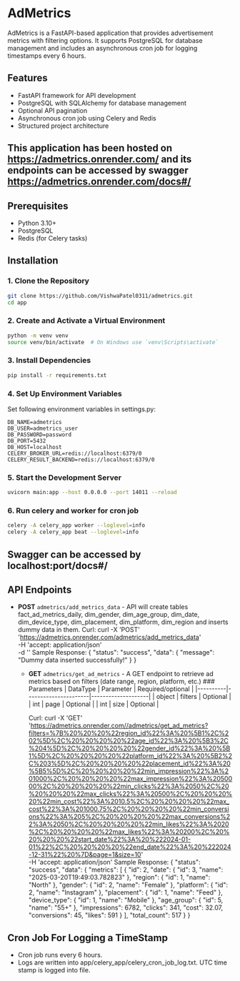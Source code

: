 # AdMetrics

AdMetrics is a FastAPI-based application that provides advertisement metrics with filtering options. It supports PostgreSQL for database management and includes an asynchronous cron job for logging timestamps every 6 hours.

## Features
- FastAPI framework for API development
- PostgreSQL with SQLAlchemy for database management
- Optional API pagination
- Asynchronous cron job using Celery and Redis
- Structured project architecture

## This application has been hosted on https://admetrics.onrender.com/ and its endpoints can be accessed by swagger https://admetrics.onrender.com/docs#/

## Prerequisites
- Python 3.10+
- PostgreSQL
- Redis (for Celery tasks)

## Installation

### 1. Clone the Repository
```bash
git clone https://github.com/VishwaPatel0311/admetrics.git
cd app
```

### 2. Create and Activate a Virtual Environment
```bash
python -m venv venv
source venv/bin/activate  # On Windows use `venv\Scripts\activate`
```

### 3. Install Dependencies
```bash
pip install -r requirements.txt
```

### 4. Set Up Environment Variables
Set following environment variables in settings.py:
```env
DB_NAME=admetrics
DB_USER=admetrics_user
DB_PASSWORD=password
DB_PORT=5432
DB_HOST=localhost
CELERY_BROKER_URL=redis://localhost:6379/0
CELERY_RESULT_BACKEND=redis://localhost:6379/0
```

### 5. Start the Development Server
```bash
uvicorn main:app --host 0.0.0.0 --port 14011 --reload
```

### 6. Run celery and worker for cron job
```bash
celery -A celery_app worker --loglevel=info
celery -A celery_app beat --loglevel=info
```

## Swagger can be accessed by localhost:port/docs#/

## API Endpoints
- **POST** `admetrics/add_metrics_data` - API will create tables fact_ad_metrics_daily, dim_gender, dim_age_group,
    dim_date, dim_device_type, dim_placement, dim_platform, dim_region and inserts dummy data in them. 
    Curl:
        curl -X 'POST' \
          'https://admetrics.onrender.com/admetrics/add_metrics_data' \
          -H 'accept: application/json' \
          -d ''
    Sample Response:
        {
          "status": "success",
          "data": {
            "message": "Dummy data inserted successfully!"
          }
        }

  - **GET** `admetrics/get_ad_metrics` - A GET endpoint to retrieve ad metrics based on filters (date range, region,
  platform, etc.)
        ### Parameters
        | DataType | Parameter            | Required/optional  |
        |----------|----------------------|--------------------|
        | object   | filters              |  Optional          |
        | int      | page                 |  Optional          |
        | int      | size                 |  Optional          |

      Curl:
           curl -X 'GET' \
           'https://admetrics.onrender.com//admetrics/get_ad_metrics?filters=%7B%20%20%20%22region_id%22%3A%20%5B1%2C%202%5D%2C%20%20%20%20%22age_id%22%3A%20%5B3%2C%204%5D%2C%20%20%20%20%22gender_id%22%3A%20%5B1%5D%2C%20%20%20%20%22platform_id%22%3A%20%5B2%2C%203%5D%2C%20%20%20%20%22placement_id%22%3A%20%5B5%5D%2C%20%20%20%20%22min_impression%22%3A%201000%2C%20%20%20%20%22max_impression%22%3A%2050000%2C%20%20%20%20%22min_clicks%22%3A%2050%2C%20%20%20%20%22max_clicks%22%3A%20500%2C%20%20%20%20%22min_cost%22%3A%2010.5%2C%20%20%20%20%22max_cost%22%3A%201000.75%2C%20%20%20%20%22min_conversions%22%3A%205%2C%20%20%20%20%22max_conversions%22%3A%2050%2C%20%20%20%20%22min_likes%22%3A%2020%2C%20%20%20%20%22max_likes%22%3A%20200%2C%20%20%20%20%22start_date%22%3A%20%222024-01-01%22%2C%20%20%20%20%22end_date%22%3A%20%222024-12-31%22%20%7D&page=1&size=10' \
           -H 'accept: application/json'
      Sample Response:
          {
            "status": "success",
            "data": {
              "metrics": [
                {
                  "id": 2,
                  "date": {
                    "id": 3,
                    "name": "2025-03-20T19:49:03.782823"
                  },
                  "region": {
                    "id": 1,
                    "name": "North"
                  },
                  "gender": {
                    "id": 2,
                    "name": "Female"
                  },
                  "platform": {
                    "id": 2,
                    "name": "Instagram"
                  },
                  "placement": {
                    "id": 1,
                    "name": "Feed"
                  },
                  "device_type": {
                    "id": 1,
                    "name": "Mobile"
                  },
                  "age_group": {
                    "id": 5,
                    "name": "55+"
                  },
                  "impressions": 6782,
                  "clicks": 341,
                  "cost": 32.07,
                  "conversions": 45,
                  "likes": 591
                }
              ],
              "total_count": 517
            }
          }

## Cron Job For Logging a TimeStamp
- Cron job runs every 6 hours.
- Logs are written into app/celery_app/celery_cron_job_log.txt. UTC time stamp is logged into file.
 








